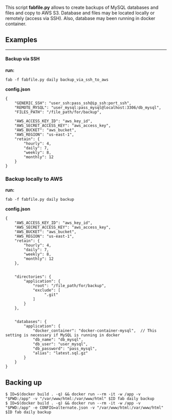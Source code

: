 This script **fabfile.py** allows to create backups of MySQL databases and files and copy to AWS S3. Database and files may be located locally or remotely (access via SSH). Also, database may been running in docker container.

## **Examples**

------

#### **Backup via SSH**

**run:**

```
fab -f fabfile.py daily backup_via_ssh_to_aws
```

**config.json**

```
{
    "GENERIC_SSH": "user_ssh:pass_ssh@ip_ssh:port_ssh",
    "REMOTE_MYSQL": "user_mysql:pass_mysql@localhost:3306/db_mysql",
    "FILES_PATH": "/file_path/for/backup",

    "AWS_ACCESS_KEY_ID": "aws_key_id",
    "AWS_SECRET_ACCESS_KEY": "aws_access_key",
    "AWS_BUCKET": "aws_bucket",
    "AWS_REGION": "us-east-1",
    "retain": {
        "hourly": 4,
        "daily": 7,
        "weekly": 8,
        "monthly": 12
    }
}
```



### Backup locally to AWS

**run:**

```
fab -f fabfile.py daily backup
```

**config.json**

```
{
    "AWS_ACCESS_KEY_ID": "aws_key_id",
    "AWS_SECRET_ACCESS_KEY": "aws_access_key",
    "AWS_BUCKET": "aws_bucket",
    "AWS_REGION": "us-east-1",
    "retain": {
        "hourly": 4,
        "daily": 7,
        "weekly": 8,
        "monthly": 12
    },


    "directories": {
        "application": {
            "root": "/file_path/for/backup",
            "exclude": [
                 ".git"
            ]
        }
    },


    "databases": {
        "application": {
            "docker_container": "docker-container-mysql",  // This setting is necessary if MySQL is running in docker
            "db_name": "db_mysql",
            "db_user": "user_mysql",
            "db_password": "pass_mysql",
            "alias": "latest.sql.gz"
        }
    }
}
```



## Backing up

```
$ ID=$(docker build . -q) && docker run --rm -it -w /app -v "$PWD:/app" -v "/var/www/html:/var/www/html" $ID fab daily backup
$ ID=$(docker build . -q) && docker run --rm -it -w /app -v "$PWD:/app" -e CONFIG=alternate.json -v "/var/www/html:/var/www/html" $ID fab daily backup
```
